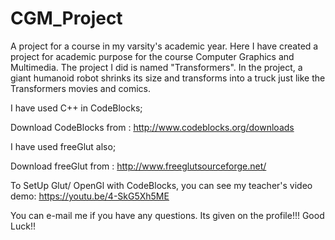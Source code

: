 # CGM_Project
A project for a course in my varsity's academic year.
Here I have created a project for academic purpose for the course  Computer Graphics and Multimedia. The project I did is named "Transformers". In the project, a giant humanoid robot shrinks its size and transforms into a truck just like the Transformers movies and comics. 

I have used  C++ in CodeBlocks;

Download CodeBlocks from : http://www.codeblocks.org/downloads

I have used freeGlut also;

Download freeGlut from : http://www.freeglutsourceforge.net/

To SetUp Glut/ OpenGl with CodeBlocks, you can see my teacher's video demo: https://youtu.be/4-SkG5Xh5ME

You can e-mail me if you have any questions. Its given on the profile!!! Good Luck!!
